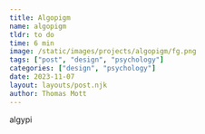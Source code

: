 ```yaml
---
title: Algopigm
name: algopigm
tldr: to do
time: 6 min
image: /static/images/projects/algopigm/fg.png
tags: ["post", "design", "psychology"]
categories: ["design", "psychology"]
date: 2023-11-07
layout: layouts/post.njk
author: Thomas Mott
---
```


algypi
